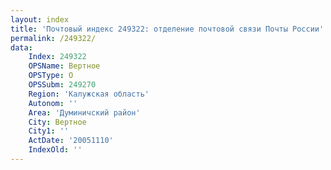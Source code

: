 ```yaml
---
layout: index
title: 'Почтовый индекс 249322: отделение почтовой связи Почты России'
permalink: /249322/
data:
    Index: 249322
    OPSName: Вертное
    OPSType: О
    OPSSubm: 249270
    Region: 'Калужская область'
    Autonom: ''
    Area: 'Думиничский район'
    City: Вертное
    City1: ''
    ActDate: '20051110'
    IndexOld: ''
---
```

